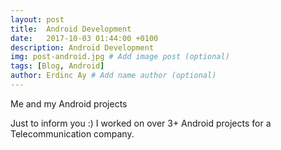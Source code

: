 ```yaml
---
layout: post
title:  Android Development
date:   2017-10-03 01:44:00 +0100
description: Android Development
img: post-android.jpg # Add image post (optional)
tags: [Blog, Android]
author: Erdinc Ay # Add name author (optional)
---
```

Me and my Android projects

Just to inform you :) I worked on over 3+ Android projects for a Telecommunication company. 

